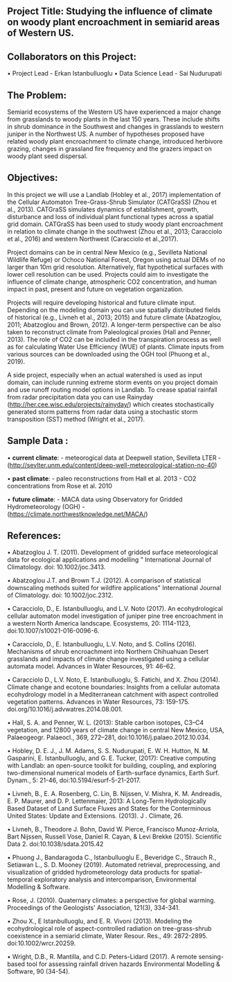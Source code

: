 ## Project Title: Studying the influence of climate on woody plant encroachment in semiarid areas of Western US.

## Collaborators on this Project:
•	Project Lead - Erkan Istanbulluoglu
•	Data Science Lead - Sai Nudurupati

## The Problem:
Semiarid ecosystems of the Western US have experienced a major change from grasslands to woody plants in the last 150 years. These include shifts in shrub dominance in the Southwest and changes in grasslands to western juniper in the Northwest US. A number of hypotheses proposed have related woody plant encroachment to climate change, introduced herbivore grazing, changes in grassland fire frequency and the grazers impact on woody plant seed dispersal. 

## Objectives:
In this project we will use a Landlab (Hobley et al., 2017) implementation of the Cellular Automaton Tree-Grass-Shrub Simulator (CATGraSS) (Zhou et al., 2013). CATGraSS simulates dynamics of establishment, growth, disturbance and loss of individual plant functional types across a spatial grid domain. CATGraSS has been used to study woody plant encroachment in relation to climate change in the southwest (Zhou et al., 2013; Caracciolo et al., 2016) and western Northwest (Caracciolo et al.,2017).

Project domains can be in central New Mexico (e.g., Sevilleta National Wildlife Refuge) or Ochoco National Forest, Oregon using actual DEMs of no larger than 10m grid resolution. Alternatively, flat hypothetical surfaces with lower cell resolution can be used. Projects could aim to investigate the influence of climate change, atmospheric CO2 concentration, and human impact in past, present and future on vegetation organization. 

Projects will require developing historical and future climate input. Depending on the modeling domain you can use spatially distributed fields of historical (e.g., Livneh et al., 2013; 2015) and future climate (Abatzoglou, 2011; Abatzoglou and Brown, 2012). A longer-term perspective can be also taken to reconstruct climate from Paleological proxies (Hall and Penner, 2013). The role of CO2 can be included in the transpiration process as well as for calculating Water Use Efficiency (WUE) of plants. Climate inputs from various sources can be downloaded using the OGH tool (Phuong et al., 2019).

A side project, especially when an actual watershed is used as input domain, can include running extreme storm events on you project domain and use runoff routing model options in Landlab. To crease spatial rainfall from radar precipitation data you can use Rainyday (http://her.cee.wisc.edu/projects/rainyday/) which creates stochastically generated storm patterns from radar data using a stochastic storm transposition (SST) method (Wright et al., 2017). 

## Sample Data  : 
• **current climate**:
    - meteorogical data at Deepwell station, Sevilleta LTER - (http://sevlter.unm.edu/content/deep-well-meteorological-station-no-40)

• **past climate**: 
    - paleo reconstructions from Hall et al. 2013
    - CO2 concentrations from Rose et al. 2010
     
• **future climate**:
    - MACA data using Observatory for Gridded Hydrometeorology (OGH) - (https://climate.northwestknowledge.net/MACA/)

## References: 

• Abatzoglou J. T. (2011). Development of gridded surface meteorological data for ecological applications and modelling " International Journal of Climatology. doi: 10.1002/joc.3413. 

• Abatzoglou J.T. and Brown T.J. (2012). A comparison of statistical downscaling methods suited for wildfire applications" International Journal of Climatology.   doi: 10.1002/joc.2312.

• Caracciolo, D., E. Istanbulluoglu, and L.V. Noto (2017). An ecohydrological cellular automaton model investigation of juniper pine tree encroachment in a western North America landscape. Ecosystems, 20: 1114-1123, doi:10.1007/s10021-016-0096-6.

• Caracciolo, D., E. Istanbulluoglu, L.V. Noto, and S. Collins (2016). Mechanisms of shrub encroachment into Northern Chihuahuan Desert grasslands and impacts of climate change investigated using a cellular automata model. Advances in Water Resources, 91: 46–62.

• Caracciolo D., L.V. Noto, E. Istanbulluoglu, S. Fatichi, and X. Zhou (2014). Climate change and ecotone boundaries: Insights from a cellular automata ecohydrology model in a Mediterranean catchment with aspect controlled vegetation patterns. Advances in Water Resources, 73: 159-175. doi.org/10.1016/j.advwatres.2014.08.001. 

• Hall, S. A. and Penner, W. L. (2013): Stable carbon isotopes, C3–C4 vegetation, and 12800 years of climate change in central New Mexico, USA, Palaeogeogr. Palaeocl., 369, 272–281, doi:10.1016/j.palaeo.2012.10.034.

• Hobley, D. E. J., J. M. Adams, S. S. Nudurupati, E. W. H. Hutton, N. M. Gasparini, E. Istanbulluoglu, and G. E. Tucker, (2017): Creative computing with Landlab: an open-source toolkit for building, coupling, and exploring two-dimensional numerical models of Earth-surface dynamics, Earth Surf. Dynam., 5: 21-46, doi:10.5194/esurf-5-21-2017.

• Livneh, B., E. A. Rosenberg, C. Lin, B. Nijssen, V. Mishra, K. M. Andreadis, E. P. Maurer, and D. P. Lettenmaier, 2013: A Long-Term Hydrologically Based Dataset of Land Surface Fluxes and States for the Conterminous United States: Update and Extensions. (2013). J . Climate, 26.  

• Livneh, B., Theodore J. Bohn, David W. Pierce, Francisco Munoz-Arriola, Bart Nijssen, Russell Vose, Daniel R. Cayan, & Levi Brekke (2015). Scientific Data 2. doi:10.1038/sdata.2015.42

• Phuong J., Bandaragoda C., Istanbulluoglu E., Beveridge C., Strauch R., Setiawan L., S. D. Mooney (2019).
Automated retrieval, preprocessing, and visualization of gridded hydrometeorology data products for spatial-temporal exploratory analysis and intercomparison, Environmental Modelling & Software.

• Rose, J. (2010). Quaternary climates: a perspective for global warming. Proceedings of the Geologists' Association, 121(3), 334-341.

• Zhou X., E Istanbulluoglu, and E. R. Vivoni (2013). Modeling the ecohydrological role of aspect-controlled radiation on tree-grass-shrub coexistence in a semiarid climate, Water Resour. Res., 49: 2872-2895. doi:10.1002/wrcr.20259. 

• Wright, D.B., R. Mantilla, and C.D. Peters-Lidard (2017). A remote sensing-based tool for assessing rainfall driven hazards Environmental Modelling & Software, 90 (34-54).
